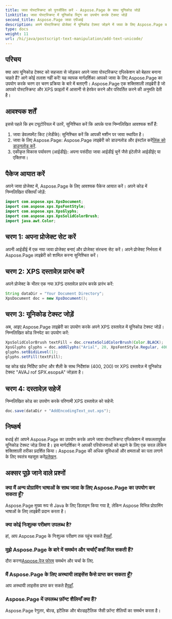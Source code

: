 ```yaml
---
title: जावा पोस्टस्क्रिप्ट को पुनर्जीवित करें - Aspose.Page के साथ यूनिकोड जोड़ें
linktitle: जावा पोस्टस्क्रिप्ट में यूनिकोड स्ट्रिंग का उपयोग करके टेक्स्ट जोड़ें
second_title: Aspose.Page जावा एपीआई
description: अपने पोस्टस्क्रिप्ट प्रोजेक्ट में यूनिकोड टेक्स्ट जोड़ने में जावा के लिए Aspose.Page की शक्ति का अन्वेषण करें। निर्बाध एकीकरण के लिए हमारी चरण-दर-चरण मार्गदर्शिका का पालन करें। अब डाउनलोड करो!
type: docs
weight: 11
url: /hi/java/postscript-text-manipulation/add-text-unicode/
---
```

## परिचय
क्या आप यूनिकोड टेक्स्ट को सहजता से जोड़कर अपने जावा पोस्टस्क्रिप्ट एप्लिकेशन को बेहतर बनाना चाहते हैं? आगे कोई तलाश नहीं करें! यह व्यापक मार्गदर्शिका आपको जावा के लिए Aspose.Page का उपयोग करके चरण दर चरण प्रक्रिया के बारे में बताएगी। Aspose.Page एक शक्तिशाली लाइब्रेरी है जो आपको पोस्टस्क्रिप्ट और XPS फ़ाइलों में आसानी से हेरफेर करने और परिवर्तित करने की अनुमति देती है।
## आवश्यक शर्तें
इससे पहले कि हम ट्यूटोरियल में उतरें, सुनिश्चित करें कि आपके पास निम्नलिखित आवश्यक शर्तें हैं:
1. जावा डेवलपमेंट किट (जेडीके): सुनिश्चित करें कि आपकी मशीन पर जावा स्थापित है।
2.  जावा के लिए Aspose.Page: Aspose.Page लाइब्रेरी को डाउनलोड और इंस्टॉल करें[लिंक को डाउनलोड करें](https://releases.aspose.com/page/java/).
3. एकीकृत विकास पर्यावरण (आईडीई): अपना पसंदीदा जावा आईडीई चुनें जैसे इंटेलीजे आईडीईए या एक्लिप्स।
## पैकेज आयात करें
अपने जावा प्रोजेक्ट में, Aspose.Page के लिए आवश्यक पैकेज आयात करें। अपने कोड में निम्नलिखित पंक्तियाँ जोड़ें:
```java
import com.aspose.xps.XpsDocument;
import com.aspose.xps.XpsFontStyle;
import com.aspose.xps.XpsGlyphs;
import com.aspose.xps.XpsSolidColorBrush;
import java.awt.Color;
```
## चरण 1: अपना प्रोजेक्ट सेट करें
अपनी आईडीई में एक नया जावा प्रोजेक्ट बनाएं और प्रोजेक्ट संरचना सेट करें। अपने प्रोजेक्ट निर्भरता में Aspose.Page लाइब्रेरी को शामिल करना सुनिश्चित करें।
## चरण 2: XPS दस्तावेज़ प्रारंभ करें
अपने प्रोजेक्ट के भीतर एक नया XPS दस्तावेज़ प्रारंभ करके प्रारंभ करें:
```java
String dataDir = "Your Document Directory";
XpsDocument doc = new XpsDocument();
```
## चरण 3: यूनिकोड टेक्स्ट जोड़ें
अब, आइए Aspose.Page लाइब्रेरी का उपयोग करके अपने XPS दस्तावेज़ में यूनिकोड टेक्स्ट जोड़ें। निम्नलिखित कोड स्निपेट का उपयोग करें:
```java
XpsSolidColorBrush textFill = doc.createSolidColorBrush(Color.BLACK);
XpsGlyphs glyphs = doc.addGlyphs("Arial", 20, XpsFontStyle.Regular, 400f, 200f, "AVAJ rof SPX.esopsA");
glyphs.setBidiLevel(1);
glyphs.setFill(textFill);
```
यह कोड खंड निर्दिष्ट फ़ॉन्ट और शैली के साथ निर्देशांक (400, 200) पर XPS दस्तावेज़ में यूनिकोड टेक्स्ट "AVAJ rof SPX.esopsA" जोड़ता है।
## चरण 4: दस्तावेज़ सहेजें
निम्नलिखित कोड का उपयोग करके परिणामी XPS दस्तावेज़ को सहेजें:
```java
doc.save(dataDir + "AddEncodingText_out.xps");
```
## निष्कर्ष
बधाई हो! आपने Aspose.Page का उपयोग करके अपने जावा पोस्टस्क्रिप्ट एप्लिकेशन में सफलतापूर्वक यूनिकोड टेक्स्ट जोड़ लिया है। इस मार्गदर्शिका ने आपकी परियोजनाओं को बढ़ाने के लिए एक सरल लेकिन शक्तिशाली तरीका प्रदर्शित किया।
 Aspose.Page की अधिक सुविधाओं और क्षमताओं का पता लगाने के लिए स्वतंत्र महसूस करें[प्रलेखन](https://reference.aspose.com/page/java/).
## अक्सर पूछे जाने वाले प्रश्नों
### क्या मैं अन्य प्रोग्रामिंग भाषाओं के साथ जावा के लिए Aspose.Page का उपयोग कर सकता हूँ?
Aspose.Page मुख्य रूप से Java के लिए डिज़ाइन किया गया है, लेकिन Aspose विभिन्न प्रोग्रामिंग भाषाओं के लिए लाइब्रेरी प्रदान करता है।
### क्या कोई निःशुल्क परीक्षण उपलब्ध है?
 हां, आप Aspose.Page के निःशुल्क परीक्षण तक पहुंच सकते हैं[यहाँ](https://releases.aspose.com/).
### मुझे Aspose.Page के बारे में समर्थन और चर्चाएँ कहाँ मिल सकती हैं?
 दौरा करना[Aspose.पेज फोरम](https://forum.aspose.com/c/page/39) समर्थन और चर्चा के लिए.
### मैं Aspose.Page के लिए अस्थायी लाइसेंस कैसे प्राप्त कर सकता हूँ?
 आप अस्थायी लाइसेंस प्राप्त कर सकते हैं[यहाँ](https://purchase.aspose.com/temporary-license/).
### Aspose.Page में उपलब्ध फ़ॉन्ट शैलियाँ क्या हैं?
Aspose.Page रेगुलर, बोल्ड, इटैलिक और बोल्डइटैलिक जैसी फ़ॉन्ट शैलियों का समर्थन करता है।
